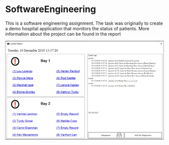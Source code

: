 # SoftwareEngineering

This is a software engineering assignment. The task was originally to create a demo hospital application that monitors the status of patients. More information about the project can be found in the report

![Software MainWindow](https://raw.githubusercontent.com/sinbaddoraji/SoftwareEngineering/master/dd.png)
